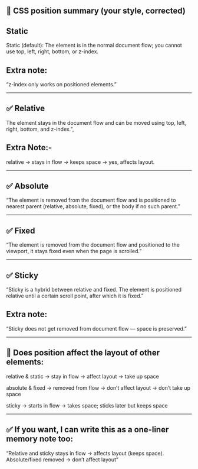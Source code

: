 ## 🧠 CSS position summary (your style, corrected)

## Static

Static (default): The element is in the normal document flow; you cannot use top, left, right, bottom, or z-index.

## Extra note:

“z-index only works on positioned elements.”

---

## ✅ Relative

The element stays in the document flow and can be moved using top, left, right, bottom, and z-index.",

## Extra Note:-

relative → stays in flow → keeps space → yes, affects layout.

---

## ✅ Absolute

“The element is removed from the document flow and is positioned to nearest parent (relative, absolute, fixed), or the body if no such parent.”

---

## ✅ Fixed

“The element is removed from the document flow and positioned to the viewport, it stays fixed even when the page is scrolled.”

---

## ✅ Sticky

“Sticky is a hybrid between relative and fixed. The element is positioned relative until a certain scroll point, after which it is fixed.”

## Extra note:

“Sticky does not get removed from document flow — space is preserved.”

---

## 🧠 Does position affect the layout of other elements:

relative & static → stay in flow → affect layout → take up space

absolute & fixed → removed from flow → don’t affect layout → don’t take up space

sticky → starts in flow → takes space; sticks later but keeps space

---

## ✅ If you want, I can write this as a one-liner memory note too:

“Relative and sticky stays in flow → affects layout (keeps space). Absolute/fixed removed → don’t affect layout”

